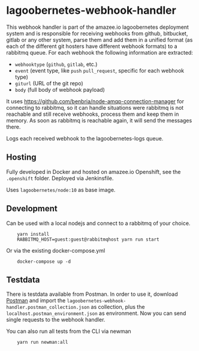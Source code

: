 # lagoobernetes-webhook-handler

This webhook handler is part of the amazee.io lagoobernetes deployment system and is responsible for receiving webhooks from github, bitbucket, gitlab or any other system, parse them and add them in a unified format (as each of the different git hosters have different webhook formats) to a rabbitmq queue. For each webhook the following information are extracted:

- `webhooktype` (`github`, `gitlab`, etc.)
- `event` (event type, like `push` `pull_request`, specific for each webhook type)
- `giturl` (URL of the git repo)
- `body` (full body of webhook payload)

It uses https://github.com/benbria/node-amqp-connection-manager for connecting to rabbitmq, so it can handle situations were rabbitmq is not reachable and still receive webhooks, process them and keep them in memory. As soon as rabbitmq is reachable again, it will send the messages there.

Logs each received webhook to the lagoobernetes-logs queue.

## Hosting

Fully developed in Docker and hosted on amazee.io Openshift, see the `.openshift` folder. Deployed via Jenkinsfile.

Uses `lagoobernetes/node:10` as base image.

## Development

Can be used with a local nodejs and connect to a rabbitmq of your choice.

        yarn install
        RABBITMQ_HOST=guest:guest@rabbitmqhost yarn run start

Or via the existing docker-compose.yml

        docker-compose up -d

## Testdata

There is testdata available from Postman. In order to use it, download [Postman](https://www.getpostman.com/) and import the `lagoobernetes-webhook-handler.postman_collection.json` as collection, plus the `localhost.postman_environment.json` as environment.
Now you can send single requests to the webhook handler.

You can also run all tests from the CLI via newman

        yarn run newman:all
